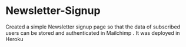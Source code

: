 # Newsletter-Signup
Created a simple Newsletter signup page so that the data of subscribed users can be stored and authenticated in Mailchimp . It was deployed in Heroku

